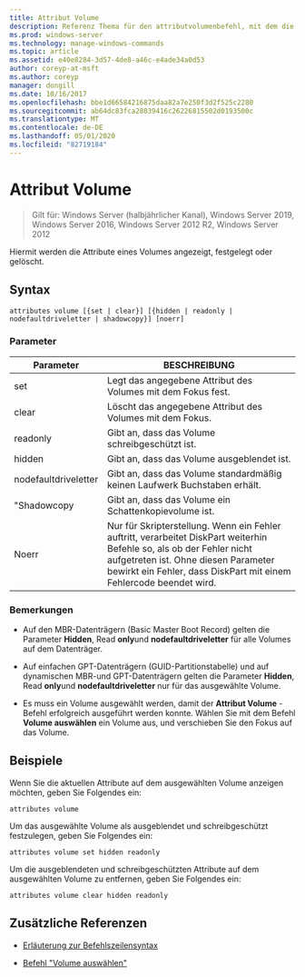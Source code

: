 ```yaml
---
title: Attribut Volume
description: Referenz Thema für den attributvolumenbefehl, mit dem die Attribute eines Volumes angezeigt, festgelegt oder gelöscht werden.
ms.prod: windows-server
ms.technology: manage-windows-commands
ms.topic: article
ms.assetid: e40e8284-3d57-4de8-a46c-e4ade34a0d53
author: coreyp-at-msft
ms.author: coreyp
manager: dongill
ms.date: 10/16/2017
ms.openlocfilehash: bbe1d66584216875daa82a7e250f3d2f525c2280
ms.sourcegitcommit: ab64dc83fca28039416c26226815502d0193500c
ms.translationtype: MT
ms.contentlocale: de-DE
ms.lasthandoff: 05/01/2020
ms.locfileid: "82719184"
---
```

# <a name="attributes-volume"></a>Attribut Volume

> Gilt für: Windows Server (halbjährlicher Kanal), Windows Server 2019, Windows Server 2016, Windows Server 2012 R2, Windows Server 2012

Hiermit werden die Attribute eines Volumes angezeigt, festgelegt oder gelöscht.

## <a name="syntax"></a>Syntax  

```
attributes volume [{set | clear}] [{hidden | readonly | nodefaultdriveletter | shadowcopy}] [noerr]  
```  
  
### <a name="parameters"></a>Parameter  
  
| Parameter | BESCHREIBUNG |  
| ------- | -------- |  
| set | Legt das angegebene Attribut des Volumes mit dem Fokus fest. |  
| clear | Löscht das angegebene Attribut des Volumes mit dem Fokus. |  
| readonly | Gibt an, dass das Volume schreibgeschützt ist. |  
| hidden | Gibt an, dass das Volume ausgeblendet ist. |  
| nodefaultdriveletter | Gibt an, dass das Volume standardmäßig keinen Laufwerk Buchstaben erhält. |  
| "Shadowcopy | Gibt an, dass das Volume ein Schattenkopievolume ist. |  
| Noerr | Nur für Skripterstellung. Wenn ein Fehler auftritt, verarbeitet DiskPart weiterhin Befehle so, als ob der Fehler nicht aufgetreten ist. Ohne diesen Parameter bewirkt ein Fehler, dass DiskPart mit einem Fehlercode beendet wird. |  
  
### <a name="remarks"></a>Bemerkungen  
  
- Auf den MBR-Datenträgern (Basic Master Boot Record) gelten die Parameter **Hidden**, Read **only**und **nodefaultdriveletter** für alle Volumes auf dem Datenträger.  
  
- Auf einfachen GPT-Datenträgern (GUID-Partitionstabelle) und auf dynamischen MBR-und GPT-Datenträgern gelten die Parameter **Hidden**, Read **only**und **nodefaultdriveletter** nur für das ausgewählte Volume.  
  
- Es muss ein Volume ausgewählt werden, damit der **Attribut Volume** -Befehl erfolgreich ausgeführt werden konnte. Wählen Sie mit dem Befehl **Volume auswählen** ein Volume aus, und verschieben Sie den Fokus auf das Volume.  
  
## <a name="examples"></a>Beispiele

Wenn Sie die aktuellen Attribute auf dem ausgewählten Volume anzeigen möchten, geben Sie Folgendes ein:  
  
```
attributes volume  
```  
  
Um das ausgewählte Volume als ausgeblendet und schreibgeschützt festzulegen, geben Sie Folgendes ein:  
  
```
attributes volume set hidden readonly  
```  
  
Um die ausgeblendeten und schreibgeschützten Attribute auf dem ausgewählten Volume zu entfernen, geben Sie Folgendes ein:  
  
```
attributes volume clear hidden readonly  
```  
  
## <a name="additional-references"></a>Zusätzliche Referenzen  

- [Erläuterung zur Befehlszeilensyntax](command-line-syntax-key.md)

- [Befehl "Volume auswählen"](select-volume.md)
